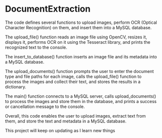 # DocumentExtraction
The code defines several functions to upload images, perform OCR (Optical Character Recognition) on them, and insert them into a MySQL database.

The upload_file() function reads an image file using OpenCV, resizes it, displays it, performs OCR on it using the Tesseract library, and prints the recognized text to the console.

The insert_to_database() function inserts an image file and its metadata into a MySQL database.

The upload_documents() function prompts the user to enter the document type and file paths for each image, calls the upload_file() function to process the images and collect their text, and stores the results in a dictionary.

The main() function connects to a MySQL server, calls upload_documents() to process the images and store them in the database, and prints a success or cancellation message to the console.

Overall, this code enables the user to upload images, extract text from them, and store the text and metadata in a MySQL database.

This project will keep on updating as I learn new things
